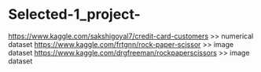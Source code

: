 # Selected-1_project-
https://www.kaggle.com/sakshigoyal7/credit-card-customers >> numerical dataset
https://www.kaggle.com/frtgnn/rock-paper-scissor >> image dataset
https://www.kaggle.com/drgfreeman/rockpaperscissors >> image dataset
